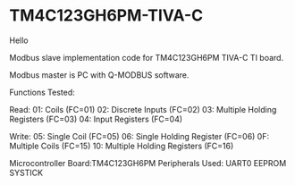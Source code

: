 # TM4C123GH6PM-TIVA-C
Hello 

Modbus slave implementation code for TM4C123GH6PM TIVA-C TI board.

Modbus master is PC with Q-MODBUS software.

Functions Tested:

Read:
01: Coils (FC=01)
02: Discrete Inputs (FC=02)
03: Multiple Holding Registers (FC=03)
04: Input Registers (FC=04)

Write:
05: Single Coil (FC=05)
06: Single Holding Register (FC=06)
0F: Multiple Coils (FC=15)
10: Multiple Holding Registers (FC=16)

Microcontroller Board:TM4C123GH6PM
Peripherals Used:    UART0
										 EEPROM
										 SYSTICK
							
	
